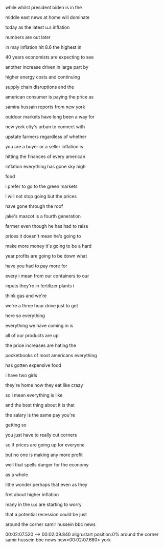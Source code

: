 
while whilst president biden is in the
 
middle east news at home will dominate
 
today as the latest u.s inflation
 
numbers are out later
 
in may inflation hit 8.6 the highest in
 
40 years economists are expecting to see
 
another increase driven in large part by

higher energy costs and continuing

supply chain disruptions and the

american consumer is paying the price as
 

samira hussain reports from new york


outdoor markets have long been a way for

new york city's urban to connect with

upstate farmers regardless of whether

you are a buyer or a seller inflation is

hitting the finances of every american

inflation everything has gone sky high

food

i prefer to go to the green markets

i will not stop going but the prices

have gone through the roof

jake's mascot is a fourth generation

farmer even though he has had to raise

prices it doesn't mean he's going to

make more money it's going to be a hard

year profits are going to be down what

have you had to pay more for

every i mean from our containers to our

inputs they're in fertilizer plants i

think gas and we're

we're a three hour drive just to get

here so everything

everything we have coming in is

all of our products are up

the price increases are hating the

pocketbooks of most americans everything

has gotten expensive food

i have two girls

they're home now they eat like crazy

so i mean everything is like

and the best thing about it is that

the salary is the same pay you're

getting so

you just have to really cut corners

so if prices are going up for everyone

but no one is making any more profit

well that spells danger for the economy

as a whole

little wonder perhaps that even as they

fret about higher inflation

many in the u.s are starting to worry

that a potential recession could be just

around the corner samir hussein bbc news
 

00:02:07.520 --> 00:02:09.840 align:start position:0%
around the corner samir hussein bbc news
new<00:02:07.680><c> york</c>
